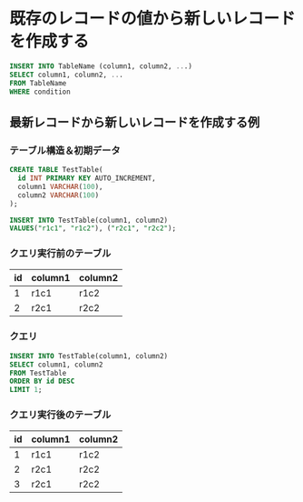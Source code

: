# 既存のレコードの値から新しいレコードを作成する

```sql
INSERT INTO TableName (column1, column2, ...)
SELECT column1, column2, ...
FROM TableName
WHERE condition
```

## 最新レコードから新しいレコードを作成する例

### テーブル構造＆初期データ

```sql
CREATE TABLE TestTable(
  id INT PRIMARY KEY AUTO_INCREMENT,
  column1 VARCHAR(100),
  column2 VARCHAR(100)
);

INSERT INTO TestTable(column1, column2)
VALUES("r1c1", "r1c2"), ("r2c1", "r2c2");
```

### クエリ実行前のテーブル

| id  | column1 | column2 |
| --- | ------- | ------- |
| 1   | r1c1    | r1c2    |
| 2   | r2c1    | r2c2    |

### クエリ

```sql
INSERT INTO TestTable(column1, column2)
SELECT column1, column2
FROM TestTable
ORDER BY id DESC
LIMIT 1;
```

### クエリ実行後のテーブル

| id  | column1 | column2 |
| --- | ------- | ------- |
| 1   | r1c1    | r1c2    |
| 2   | r2c1    | r2c2    |
| 3   | r2c1    | r2c2    |
